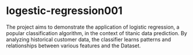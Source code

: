 # logestic-regression001
The project aims to demonstrate the application of logistic regression, a popular classification algorithm, in the context of titanic data prediction. By analyzing historical customer data, the classifier learns patterns and relationships between various features and the Dataset.
